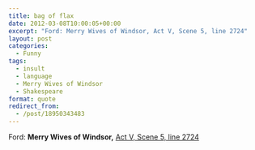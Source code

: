 ```yaml
---
title: bag of flax
date: 2012-03-08T10:00:05+00:00
excerpt: "Ford: Merry Wives of Windsor, Act V, Scene 5, line 2724"
layout: post
categories:
  - Funny
tags:
  - insult
  - language
  - Merry Wives of Windsor
  - Shakespeare
format: quote
redirect_from:
  - /post/18950343483
---
```

Ford: **Merry Wives of Windsor,** [Act V, Scene 5, line 2724](http://www.opensourceshakespeare.org/views/plays/play_view.php?WorkID=merrywives&Act=5&Scene=5&Scope=scene&LineHighlight=2724#2724)